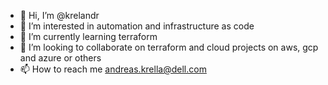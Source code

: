 - 👋 Hi, I’m @krelandr
- 👀 I’m interested in automation and infrastructure as code
- 🌱 I’m currently learning terraform
- 💞️ I’m looking to collaborate on terraform and cloud projects on aws, gcp and azure or others 
- 📫 How to reach me andreas.krella@dell.com

<!---
krelandr/krelandr is a ✨ special ✨ repository because its `README.md` (this file) appears on your GitHub profile.
You can click the Preview link to take a look at your changes.
--->
